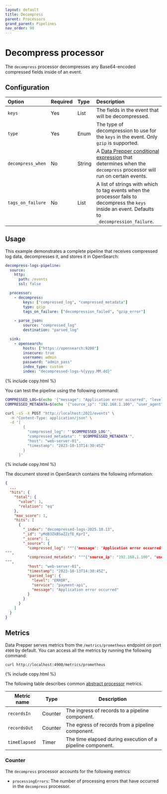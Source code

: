 ```yaml
---
layout: default
title: Decompress
parent: Processors
grand_parent: Pipelines
nav_order: 90
---
```


# Decompress processor

The `decompress` processor decompresses any Base64-encoded compressed fields inside of an event.

## Configuration

Option | Required | Type | Description
:--- | :--- | :--- | :---
`keys` | Yes | List<String> | The fields in the event that will be decompressed.                                                                                          
`type` | Yes | Enum | The type of decompression to use for the `keys` in the event. Only `gzip` is supported.                                           
`decompress_when` | No | String| A [Data Prepper conditional expression]({{site.url}}{{site.baseurl}}/data-prepper/pipelines/expression-syntax/) that determines when the `decompress` processor will run on certain events.
`tags_on_failure` | No | List<String> | A list of strings with which to tag events when the processor fails to decompress the `keys` inside an event. Defaults to `_decompression_failure`.                               

## Usage

This example demonstrates a complete pipeline that receives compressed log data, decompresses it, and stores it in OpenSearch:

```yaml
decompress-logs-pipeline:
  source:
    http:
      path: /events
      ssl: false

  processor:
    - decompress:
        keys: ["compressed_log", "compressed_metadata"]
        type: gzip
        tags_on_failure: ["decompression_failed", "gzip_error"]
    
    - parse_json:
        source: "compressed_log"
        destination: "parsed_log"

  sink:
    - opensearch:
        hosts: ["https://opensearch:9200"]
        insecure: true
        username: admin
        password: "admin_pass"
        index_type: custom
        index: "decompressed-logs-%{yyyy.MM.dd}"
```
{% include copy.html %}

You can test the pipeline using the following command:

```bash
COMPRESSED_LOG=$(echo '{"message": "Application error occurred", "level": "ERROR", "service": "payment-api"}' | gzip | base64 -w 0)
COMPRESSED_METADATA=$(echo '{"source_ip": "192.168.1.100", "user_agent": "Mozilla/5.0", "response_time_ms": 245}' | gzip | base64 -w 0)

curl -sS -X POST "http://localhost:2021/events" \
  -H "Content-Type: application/json" \
  -d '[
        {
          "compressed_log": "'$COMPRESSED_LOG'",
          "compressed_metadata": "'$COMPRESSED_METADATA'",
          "host": "web-server-01",
          "timestamp": "2023-10-13T14:30:45Z"
        }
      ]'
```
{% include copy.html %}

The document stored in OpenSearch contains the following information:

```json
{
  ...
  "hits": {
    "total": {
      "value": 1,
      "relation": "eq"
    },
    "max_score": 1,
    "hits": [
      {
        "_index": "decompressed-logs-2025.10.13",
        "_id": "yMdB3ZkBSaZZzfE_KprI",
        "_score": 1,
        "_source": {
          "compressed_log": """{"message": "Application error occurred", "level": "ERROR", "service": "payment-api"}
""",
          "compressed_metadata": """{"source_ip": "192.168.1.100", "user_agent": "Mozilla/5.0", "response_time_ms": 245}
""",
          "host": "web-server-01",
          "timestamp": "2023-10-13T14:30:45Z",
          "parsed_log": {
            "level": "ERROR",
            "service": "payment-api",
            "message": "Application error occurred"
          }
        }
      }
    ]
  }
}
```

## Metrics 

Data Prepper serves metrics from the `/metrics/prometheus` endpoint on port `4900` by default. You can access all the metrics by running the following command:

```bash
curl http://localhost:4900/metrics/prometheus
```
{% include copy.html %}

The following table describes common [abstract processor](https://github.com/opensearch-project/data-prepper/blob/main/data-prepper-api/src/main/java/org/opensearch/dataprepper/model/processor/AbstractProcessor.java) metrics. 

| Metric name | Type | Description |
| ------------- | ---- | -----------|
| `recordsIn` | Counter | The ingress of records to a pipeline component. |
| `recordsOut` | Counter | The egress of records from a pipeline component. |
| `timeElapsed` | Timer | The time elapsed during execution of a pipeline component. |

### Counter

The `decompress` processor accounts for the following metrics:

* `processingErrors`: The number of processing errors that have occurred in the `decompress` processor.

